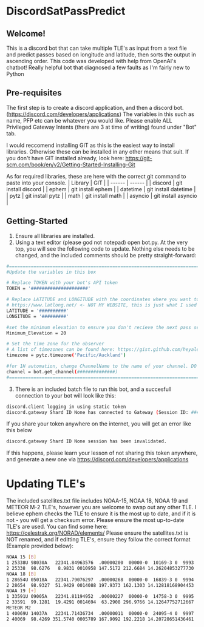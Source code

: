 # DiscordSatPassPredict
## Welcome!
This is a discord bot that can take multiple TLE's as input from a text file
and predict passes based on longitude and latitude, then sorts the output in ascending order. 
This code was developed with help from OpenAI's chatbot! Really helpful bot that diagnosed a few faults as I'm fairly new to Python

## Pre-requisites 
The first step is to create a discord application, and then a discord bot. (https://discord.com/developers/applications)
The variables in this such as name, PFP etc can be whatever you would like.
Please enable ALL Privileged Gateway Intents (there are 3 at time of writing) found under "Bot" tab.

I would reccomend installing GIT as this is the easiest way to install libraries. Otherwise these can be installed in any other means that suit.
If you don't have GIT installed already, look here: https://git-scm.com/book/en/v2/Getting-Started-Installing-Git

As for required libraries, these are here with the correct git command to paste into your console.
| Library | GIT |
| ------ | ------ |
| discord | git install discord |
| ephem | git install ephem |
| datetime | git install datetime |
| pytz | git install pytz |
| math | git install math |
| asyncio | git install asyncio |

## Getting-Started
1. Ensure all libraries are installed.
2. Using a text editor (please god not notepad) open bot.py. At the very top, you will see the following code to update. Nothing else needs to be changed, and the included comments should be pretty straight-forward:
```sh
#=================================================================================
#Update the variables in this box

# Replace TOKEN with your bot's API token
TOKEN = '#####################'

# Replace LATITUDE and LONGITUDE with the coordinates where you want to predict the satellite passes
# https://www.latlong.net/ <- NOT MY WEBSITE, this is just what I used
LATITUDE = '##########'
LONGITUDE = '#########'

#set the minimum elevation to ensure you don't recieve the next pass sent in discord isnt a crappy 1 degree pass
Minimum_Elevation = 20

# Set the time zone for the observer
# A list of timezones can be found here: https://gist.github.com/heyalexej/8bf688fd67d7199be4a1682b3eec7568
timezone = pytz.timezone('Pacific/Auckland')

#for 1H automation, change ChannelName to the name of your channel. DO NOT ADD QUOTATIONS, THIS MUST BE NUMERIC NOT A STRING
channel = bot.get_channel(##############)
#=================================================================================
```
3. There is an included batch file to run this bot, and a succesfull connection to your bot will look like this:
```sh
discord.client logging in using static token
discord.gateway Shard ID None has connected to Gateway (Session ID: #######################)
```
If you share your token anywhere on the internet, you will get an error like this below
```sh
discord.gateway Shard ID None session has been invalidated.
```
If this happens, please learn your lesson of not sharing this token anywhere, and generate a new one via https://discord.com/developers/applications

# Updating TLE's
The included satellites.txt file includes NOAA-15, NOAA 18, NOAA 19 and METEOR M-2 TLE's, however you are welcome to swap out any other TLE.
I believe ephem checks the TLE to ensure it is the most up to date, and if it is not - you will get a checksum error. Please ensure the most up-to-date TLE's are used.
You can find some here: https://celestrak.org/NORAD/elements/
Please ensure the satellites.txt is NOT renamed, and if editting TLE's, ensure they follow the correct format (Example provided below):
```sh
NOAA 15 [B]             
1 25338U 98030A   22341.84963576  .00000200  00000-0  10169-3 0  9993
2 25338  98.6276   8.9831 0010958 147.5172 212.6684 14.26204853277730
NOAA 18 [B]             
1 28654U 05018A   22341.79076297  .00000268  00000-0  16839-3 0  9994
2 28654  98.9327  51.9429 0014088 197.9373 162.1303 14.12818168904453
NOAA 19 [+]             
1 33591U 09005A   22341.81194952  .00000227  00000-0  14758-3 0  9995
2 33591  99.1281  19.4291 0014694  63.2908 296.9766 14.12647752712667
METEOR M2
1 40069U 14037A   22341.71436734  .00000011  00000-0  24095-4 0  9997
2 40069  98.4269 351.5740 0005789 167.9092 192.2218 14.20728651436461
```
